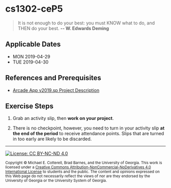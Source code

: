 # cs1302-ceP5

> It is not enough to do your best: you must KNOW what to do, and THEN do your best.
> **-- W. Edwards Deming**

## Applicable Dates

* MON 2019-04-29
* TUE 2019-04-30

## References and Prerequisites

* [Arcade App v2019.sp Project Description](https://github.com/cs1302uga/cs1302-arcade)

## Exercise Steps

1. Grab an activity slip, then **work on your project**. 

1. There is no checkpoint, however, you need to turn in your activity slip 
   **at the end of the period** to receive attendance points. Slips that
   are turned in too early are likely to be discarded. 

<hr/>

[![License: CC BY-NC-ND 4.0](https://img.shields.io/badge/License-CC%20BY--NC--ND%204.0-lightgrey.svg)](http://creativecommons.org/licenses/by-nc-nd/4.0/)

<small>
Copyright &copy; Michael E. Cotterell, Brad Barnes, and the University of Georgia.
This work is licensed under a <a rel="license" href="http://creativecommons.org/licenses/by-nc-nd/4.0/">Creative Commons Attribution-NonCommercial-NoDerivatives 4.0 International License</a> to students and the public.
The content and opinions expressed on this Web page do not necessarily reflect the views of nor are they endorsed by the University of Georgia or the University System of Georgia.
</small>

